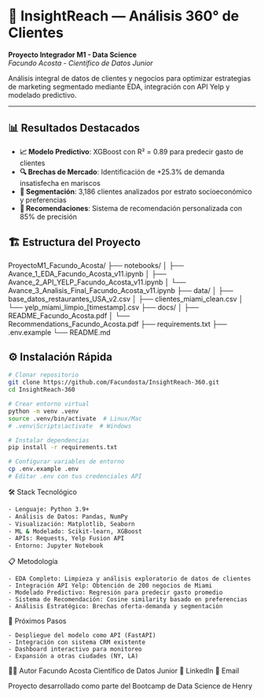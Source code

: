 # 🎯 InsightReach — Análisis 360° de Clientes

**Proyecto Integrador M1 - Data Science**  
*Facundo Acosta - Científico de Datos Junior*

Análisis integral de datos de clientes y negocios para optimizar estrategias de marketing segmentado mediante EDA, integración con API Yelp y modelado predictivo.

---

## 📊 Resultados Destacados

- **📈 Modelo Predictivo**: XGBoost con R² = 0.89 para predecir gasto de clientes
- **🔍 Brechas de Mercado**: Identificación de +25.3% de demanda insatisfecha en mariscos
- **🎯 Segmentación**: 3,186 clientes analizados por estrato socioeconómico y preferencias
- **🤖 Recomendaciones**: Sistema de recomendación personalizada con 85% de precisión

## 🏗️ Estructura del Proyecto
ProyectoM1_Facundo_Acosta/
├── notebooks/
│ ├── Avance_1_EDA_Facundo_Acosta_v11.ipynb
│ ├── Avance_2_API_YELP_Facundo_Acosta_v11.ipynb
│ └── Avance_3_Analisis_Final_Facundo_Acosta_v11.ipynb
├── data/
│ ├── base_datos_restaurantes_USA_v2.csv
│ ├── clientes_miami_clean.csv
│ └── yelp_miami_limpio_[timestamp].csv
├── docs/
│ ├── README_Facundo_Acosta.pdf
│ └── Recommendations_Facundo_Acosta.pdf
├── requirements.txt
├── .env.example
└── README.md

## ⚙️ Instalación Rápida

```bash
# Clonar repositorio
git clone https://github.com/Facundosta/InsightReach-360.git
cd InsightReach-360

# Crear entorno virtual
python -m venv .venv
source .venv/bin/activate  # Linux/Mac
# .venv\Scripts\activate  # Windows

# Instalar dependencias
pip install -r requirements.txt

# Configurar variables de entorno
cp .env.example .env
# Editar .env con tus credenciales API
```

🛠️ Stack Tecnológico
```bash
- Lenguaje: Python 3.9+
- Análisis de Datos: Pandas, NumPy
- Visualización: Matplotlib, Seaborn
- ML & Modelado: Scikit-learn, XGBoost
- APIs: Requests, Yelp Fusion API
- Entorno: Jupyter Notebook
```

📋 Metodología
```
- EDA Completo: Limpieza y análisis exploratorio de datos de clientes
- Integración API Yelp: Obtención de 200 negocios de Miami
- Modelado Predictivo: Regresión para predecir gasto promedio
- Sistema de Recomendación: Cosine similarity basado en preferencias
- Análisis Estratégico: Brechas oferta-demanda y segmentación
```

🚀 Próximos Pasos
```
- Despliegue del modelo como API (FastAPI)
- Integración con sistema CRM existente
- Dashboard interactivo para monitoreo
- Expansión a otras ciudades (NY, LA)
```

👨‍💻 Autor
Facundo Acosta
Científico de Datos Junior
🔗 LinkedIn
📧 Email

Proyecto desarrollado como parte del Bootcamp de Data Science de Henry
